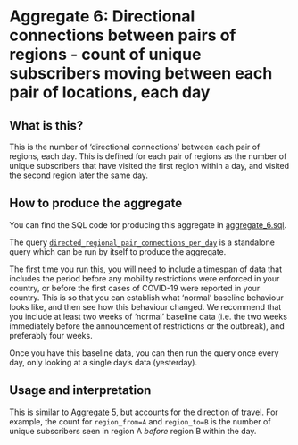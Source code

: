 # Aggregate 6: Directional connections between pairs of regions - count of unique subscribers moving between each pair of locations, each day

## What is this?

This is the number of ‘directional connections’ between each pair of regions, each day. This is defined for each pair of regions as the number of unique subscribers that have visited the first region within a day, and visited the second region later the same day.

## How to produce the aggregate

You can find the SQL code for producing this aggregate in [aggregate_6.sql](aggregate_6.sql).

The query [`directed_regional_pair_connections_per_day`](aggregate_6.sql#L5-L43) is a standalone query which can be run by itself to produce the aggregate.

The first time you run this, you will need to include a timespan of data that includes the period before any mobility restrictions were enforced in your country, or before the first cases of COVID-19 were reported in your country. This is so that you can establish what ‘normal’ baseline behaviour looks like, and then see how this behaviour changed. We recommend that you include at least two weeks of ‘normal’ baseline data (i.e. the two weeks immediately before the announcement of restrictions or the outbreak), and preferably four weeks.

Once you have this baseline data, you can then run the query once every day, only looking at a single day’s data (yesterday).

## Usage and interpretation

This is similar to [Aggregate 5](aggregate_5.md), but accounts for the direction of travel. For example, the count for `region_from=A` and `region_to=B` is the number of unique subscribers seen in region A _before_ region B within the day.

